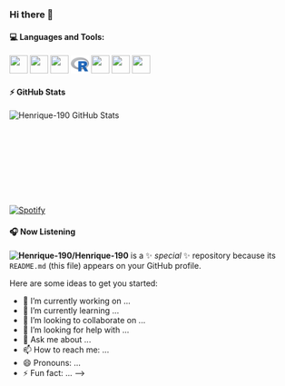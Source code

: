 ### Hi there 👋


#### 💻 Languages and Tools:
<img height="32" width="32" src="https://cdn.icon-icons.com/icons2/1381/PNG/512/applicationshaskell_93694.png"/>   <img height="32" width="32" src="https://cdn.icon-icons.com/icons2/2415/PNG/512/c_line_logo_icon_146612.png"/>   <img height="32" width="32" src="https://cdn.icon-icons.com/icons2/159/PNG/256/java_22523.png"/>   <img height="32" width="32" src="https://raw.githubusercontent.com/github/explore/80688e429a7d4ef2fca1e82350fe8e3517d3494d/topics/r/r.png"/>   <img height="32" width="32" src="https://cdn.icon-icons.com/icons2/3053/PNG/512/microsoft_visual_studio_code_alt_macos_bigsur_icon_189956.png"/>   <img height="32" width="32" src="https://cdn.icon-icons.com/icons2/3053/PNG/512/intellij_clion_macos_bigsur_icon_190059.png"/>   <img height="32" width="32" src="https://cdn.icon-icons.com/icons2/3053/PNG/512/intellij_macos_bigsur_icon_190061.png"/>


#### ⚡ GitHub Stats
  
<img align="left" alt="Henrique-190 GitHub Stats" src="https://github-readme-stats-henrique-190.vercel.app/api?username=henrique-190&show_icons=true&hide_border=true" />

<br><br><br><br><br><br><br><br><br>


[![Spotify](https://henrique-190.vercel.app/api/spotify)](https://open.spotify.com/user/x8x10e9k61yoscgk3qsxckogt)



#### 🎧 Now Listening
<img align="left" src=https://henrique-190.vercel.app/api/spotify)(https://open.spotify.com/user/x8x10e9k61yoscgk3qsxckogt) />


**Henrique-190/Henrique-190** is a ✨ _special_ ✨ repository because its `README.md` (this file) appears on your GitHub profile.

Here are some ideas to get you started:

- 🔭 I’m currently working on ...
- 🌱 I’m currently learning ...
- 👯 I’m looking to collaborate on ...
- 🤔 I’m looking for help with ...
- 💬 Ask me about ...
- 📫 How to reach me: ...
- 😄 Pronouns: ...
- ⚡ Fun fact: ...
-->
